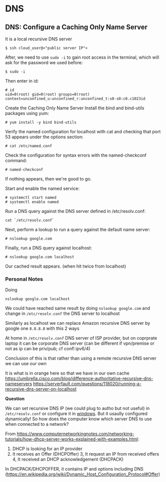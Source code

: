 # DNS 

## DNS: Configure a Caching Only Name Server

It is a local recursive DNS server 

````
$ ssh cloud_user@<"public server IP">
````

After, we need to use `sudo -i` to gain root access in the terminal, which will ask for the password we used before:

````
$ sudo -i
````
Then enter in id:

````
# id
uid=0(root) gid=0(root) groups=0(root) context=unconfined_u:unconfined_r:unconfined_t:s0-s0:c0.c1023id
````

Create the Caching Only Name Server
Install the bind and bind-utils packages using yum:

````
# yum install -y bind bind-utils
````

Verify the named configuration for localhost with cat and checking that port 53 appears under the options section:

````
# cat /etc/named.conf
````

Check the configuration for syntax errors with the named-checkconf command:

````
# named-checkconf
````

If nothing appears, then we're good to go.

Start and enable the named service:

````
# systemctl start named
# systemctl enable named
````

Run a DNS query against the DNS server defined in /etc/resolv.conf:

````
cat `/etc/resolv.conf`
````
Next, perform a lookup to run a query against the default name server:
````
# nslookup google.com
````

Finally, run a DNS query against localhost:
````
# nslookup google.com localhost
````

Our cached result appears. (when hit twice from localhost)

### Personal Notes

Doing
````
nslookup google.com localhost
````

We could have reached same result by doing `nslookup google.com` and change  in `/etc/resolv.conf` the DNS server to localhost

Similarly as localhost we can replace Amazon recursive DNS server by google one `8.8.8.8` with this 2 ways

At home in `/etc/resolv.conf` DNS server of ISP provider, but on coprprate laptop it can be corporate DNS server (can be different if vpn/premise or not as ip can be priv/pub; cf confl ipv6/4) 

Conclusion of this is that rather than using a remote recursive DNS server we can use our own

It is  what is in orange here so that we have in our own cache
https://umbrella.cisco.com/blog/difference-authoritative-recursive-dns-nameservers
https://serverfault.com/questions/118020/running-a-recursive-dns-server-on-localhost

**Question**

We can set recursive DNS IP (we could plug to autho but not useful) in `/etc/resolv.conf` or configure it in [windows](https://github.com/scoulomb/github-page-helm-deployer/blob/master/appendix-github-page-and-dns.md#use-google-dns).
But it usaully configured dynamically!
So how does the computer know which server DNS to use when connected to a network?

From https://www.computernetworkingnotes.com/networking-tutorials/how-dhcp-server-works-explained-with-examples.html:
1. DHCP is looking for an IP provider
2. It receives an Offer (DHCPOffer)
3, It request an IP from received offers 
4, It received an DHCP acknowledgement (DHCPACK)

In DHCPACK/DHCPOFFER, it contains IP and options including DNS (https://en.wikipedia.org/wiki/Dynamic_Host_Configuration_Protocol#Offer)
